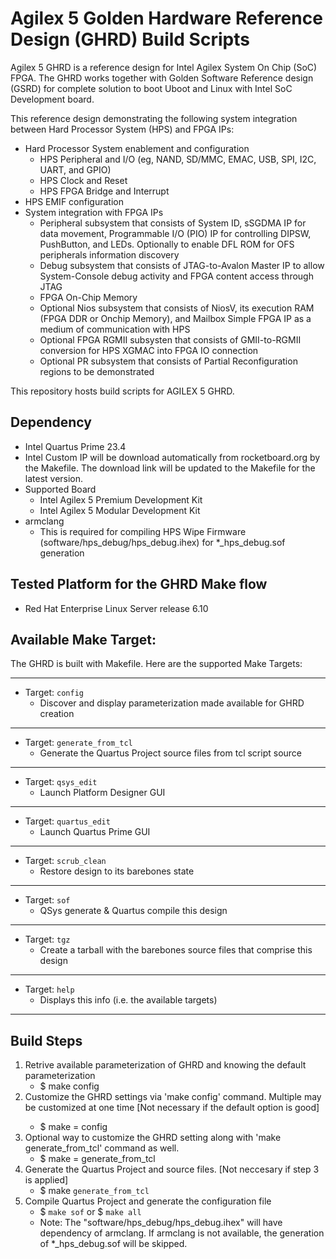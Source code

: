 # Agilex 5 Golden Hardware Reference Design (GHRD) Build Scripts

Agilex 5 GHRD is a reference design for Intel Agilex System On Chip (SoC) FPGA. The GHRD works together with Golden Software Reference design (GSRD) for complete solution to boot Uboot and Linux with Intel SoC Development board. 

This reference design demonstrating the following system integration between Hard Processor System (HPS) and FPGA IPs:
- Hard Processor System enablement and configuration
  - HPS Peripheral and I/O (eg, NAND, SD/MMC, EMAC, USB, SPI, I2C, UART, and GPIO)
  - HPS Clock and Reset
  - HPS FPGA Bridge and Interrupt
- HPS EMIF configuration
- System integration with FPGA IPs
  - Peripheral subsystem that consists of System ID, sSGDMA IP for data movement, Programmable I/O (PIO) IP for controlling DIPSW, PushButton, and LEDs. Optionally to enable DFL ROM for OFS peripherals information discovery
  - Debug subsystem that consists of JTAG-to-Avalon Master IP to allow System-Console debug activity and FPGA content access through JTAG
  - FPGA On-Chip Memory
  - Optional Nios subsystem that consists of NiosV, its execution RAM (FPGA DDR or Onchip Memory), and Mailbox Simple FPGA IP as a medium of communication with HPS
  - Optional FPGA RGMII subsysten that consists of GMII-to-RGMII conversion for HPS XGMAC into FPGA IO connection
  - Optional PR subsystem that consists of Partial Reconfiguration regions to be demonstrated

	
This repository hosts build scripts for AGILEX 5 GHRD.

## Dependency
* Intel Quartus Prime 23.4
* Intel Custom IP will be download automatically from rocketboard.org by the Makefile. The download link will be updated to the Makefile for the latest version.
* Supported Board
  - Intel Agilex 5 Premium Development Kit
  - Intel Agilex 5 Modular Development Kit
* armclang
  - This is required for compiling HPS Wipe Firmware (software/hps_debug/hps_debug.ihex) for *_hps_debug.sof generation

## Tested Platform for the GHRD Make flow
* Red Hat Enterprise Linux Server release 6.10

## Available Make Target:
The GHRD is built with Makefile. Here are the supported Make Targets:
*********************
* Target: `config`
  *   Discover and display parameterization made available for GHRD creation
*********************
* Target: `generate_from_tcl`
  *   Generate the Quartus Project source files from tcl script source
*********************
* Target: `qsys_edit`
  *   Launch Platform Designer GUI
*********************
* Target: `quartus_edit`
  *   Launch Quartus Prime GUI
*********************
* Target: `scrub_clean`
  *   Restore design to its barebones state
*********************
* Target: `sof`
  *   QSys generate & Quartus compile this design
*********************
* Target: `tgz`
  *   Create a tarball with the barebones source files that comprise this design
*********************
* Target: `help`
  *   Displays this info (i.e. the available targets)
*********************

## Build Steps
1) Retrive available parameterization of GHRD and knowing the default parameterization
   - $ make config
2) Customize the GHRD settings via 'make config' command. Multiple <PARAMETER> may be customized at one time [Not necessary if the default option is good]
   - $ make <PARAMETER>=<value> config
3) Optional way to customize the GHRD setting along with 'make generate_from_tcl' command as well.
   - $ make <PARAMETER>=<value> generate_from_tcl
4) Generate the Quartus Project and source files. [Not neccesary if step 3 is applied]
   - $ make `generate_from_tcl`
5) Compile Quartus Project and generate the configuration file
   - $ `make sof` or $ `make all`
   - Note: The "software/hps_debug/hps_debug.ihex" will have dependency of armclang. If armclang is not available, the generation of *_hps_debug.sof will be skipped.
